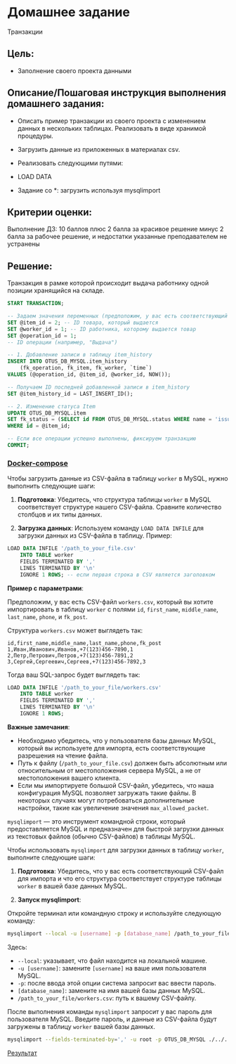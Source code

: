 # Домашнее задание

Транзакции

## Цель:

* Заполнение своего проекта данными

## Описание/Пошаговая инструкция выполнения домашнего задания:

* Описать пример транзакции из своего проекта с изменением данных в нескольких таблицах. Реализовать в виде хранимой
  процедуры.
* Загрузить данные из приложенных в материалах csv.
* Реализовать следующими путями:
* LOAD DATA

* Задание со *: загрузить используя mysqlimport

## Критерии оценки:

Выполнение ДЗ: 10 баллов
плюс 2 балла за красивое решение
минус 2 балла за рабочее решение, и недостатки указанные преподавателем не устранены

## Решение:

Транзакция в рамке которой происходит выдача работнику одной позиции хранящийся на складе.

```SQL
START TRANSACTION;

-- Задаем значения переменных (предположим, у вас есть соответствующий item_id и worker_id)
SET @item_id = 2; -- ID товара, который выдается
SET @worker_id = 1; -- ID работника, которому выдается товар
SET @operation_id = 1;
-- ID операции (например, "Выдача")

-- 1. Добавление записи в таблицу item_history
INSERT INTO OTUS_DB_MYSQL.item_history
    (fk_operation, fk_item, fk_worker, `time`)
VALUES (@operation_id, @item_id, @worker_id, NOW());

-- Получаем ID последней добавленной записи в item_history
SET @item_history_id = LAST_INSERT_ID();

-- 2. Изменение статуса Item
UPDATE OTUS_DB_MYSQL.item
SET fk_status = (SELECT id FROM OTUS_DB_MYSQL.status WHERE name = 'issued')
WHERE id = @item_id;

-- Если все операции успешно выполнены, фиксируем транзакцию
COMMIT;

```

### [Docker-compose](../docker/mysql/docker-compose.yml)

Чтобы загрузить данные из CSV-файла в таблицу `worker` в MySQL, нужно выполнить следующие шаги:

1. **Подготовка**: Убедитесь, что структура таблицы `worker` в MySQL соответствует структуре нашего CSV-файла.
   Сравните количество столбцов и их типы данных.

2. **Загрузка данных**: Используем команду `LOAD DATA INFILE` для загрузки данных из CSV-файла в таблицу. Пример:

```sql
LOAD DATA INFILE '/path_to_your_file.csv'
    INTO TABLE worker
    FIELDS TERMINATED BY ','
    LINES TERMINATED BY '\n'
    IGNORE 1 ROWS; -- если первая строка в CSV является заголовком
```

**Пример с параметрами**:

Предположим, у вас есть CSV-файл `workers.csv`, который вы хотите импортировать в таблицу `worker` с
полями `id`, `first_name`, `middle_name`, `last_name`, `phone`, и `fk_post`.

Структура `workers.csv` может выглядеть так:

```
id,first_name,middle_name,last_name,phone,fk_post
1,Иван,Иванович,Иванов,+7(123)456-7890,1
2,Петр,Петрович,Петров,+7(123)456-7891,2
3,Сергей,Сергеевич,Сергеев,+7(123)456-7892,3
```

Тогда ваш SQL-запрос будет выглядеть так:

```sql
LOAD DATA INFILE '/path_to_your_file/workers.csv'
    INTO TABLE worker
    FIELDS TERMINATED BY ','
    LINES TERMINATED BY '\n'
    IGNORE 1 ROWS;
```

**Важные замечания**:

- Необходимо убедитесь, что у пользователя базы данных MySQL, который вы используете для импорта, есть соответствующие разрешения
  на чтение файла.
- Путь к файлу (`/path_to_your_file.csv`) должен быть абсолютным или относительным от местоположения сервера MySQL, а не
  от местоположения вашего клиента.
- Если мы импортируете большой CSV-файл, убедитесь, что наша конфигурация MySQL позволяет загружать такие файлы. В
  некоторых случаях могут потребоваться дополнительные настройки, такие как увеличение значения `max_allowed_packet`.
 
`mysqlimport` — это инструмент командной строки, который предоставляется MySQL и предназначен для быстрой загрузки данных из текстовых файлов (обычно CSV-файлов) в таблицы MySQL.

Чтобы использовать `mysqlimport` для загрузки данных в таблицу `worker`, выполните следующие шаги:

1. **Подготовка**: Убедитесь, что у вас есть соответствующий CSV-файл для импорта и что его структура соответствует структуре таблицы `worker` в вашей базе данных MySQL.

2. **Запуск mysqlimport**:

Откройте терминал или командную строку и используйте следующую команду:

```bash
mysqlimport --local -u [username] -p [database_name] /path_to_your_file/workers.csv
```

Здесь:
- `--local`: указывает, что файл находится на локальной машине.
- `-u [username]`: замените `[username]` на ваше имя пользователя MySQL.
- `-p`: после ввода этой опции система запросит вас ввести пароль.
- `[database_name]`: замените на имя вашей базы данных MySQL.
- `/path_to_your_file/workers.csv`: путь к вашему CSV-файлу.

После выполнения команды `mysqlimport` запросит у вас пароль для пользователя MySQL. Введите пароль, и данные из CSV-файла будут загружены в таблицу `worker` вашей базы данных.

```bash
mysqlimport --fields-terminated-by=',' -u root -p OTUS_DB_MYSQL ./../../../worker.csv
```
[Результат](result.png)


